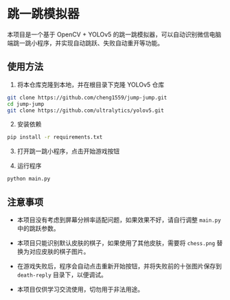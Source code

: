 # 跳一跳模拟器

本项目是一个基于 OpenCV + YOLOv5 的跳一跳模拟器，可以自动识别微信电脑端跳一跳小程序，并实现自动跳跃、失败自动重开等功能。

## 使用方法

1. 将本仓库克隆到本地，并在根目录下克隆 YOLOv5 仓库

```bash
git clone https://github.com/cheng1559/jump-jump.git
cd jump-jump
git clone https://github.com/ultralytics/yolov5.git
```

2. 安装依赖

```bash
pip install -r requirements.txt
```

3. 打开跳一跳小程序，点击开始游戏按钮

4. 运行程序

```bash
python main.py
```

## 注意事项

- 本项目没有考虑到屏幕分辨率适配问题，如果效果不好，请自行调整 `main.py` 中的跳跃参数。

- 本项目只能识别默认皮肤的棋子，如果使用了其他皮肤，需要将 `chess.png` 替换为对应皮肤的棋子图片。

- 在游戏失败后，程序会自动点击重新开始按钮，并将失败前的十张图片保存到 `death-reply` 目录下，以便调试。

- 本项目仅供学习交流使用，切勿用于非法用途。
